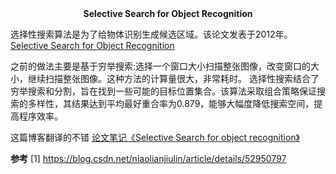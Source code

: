 <center id="Selective-Search"> <b>Selective Search for Object Recognition </b> </center>

选择性搜索算法是为了给物体识别生成候选区域。该论文发表于2012年。
[Selective Search for Object Recognition](resource/Selective-Search/Selective-Search-for-Object-Recognition.pdf)

之前的做法主要是基于穷举搜索:选择一个窗口大小扫描整张图像，改变窗口的大小，继续扫描整张图像。这种方法的计算量很大，非常耗时。
选择性搜索结合了穷举搜索和分割，旨在找到一些可能的目标位置集合。该算法采取组合策略保证搜索的多样性，其结果达到平均最好重合率为0.879，能够大幅度降低搜索空间，提高程序效率。


这篇博客翻译的不错 [论文笔记《Selective Search for object recognition》](https://blog.csdn.net/niaolianjiulin/article/details/52950797)














**参考**
[1] https://blog.csdn.net/niaolianjiulin/article/details/52950797